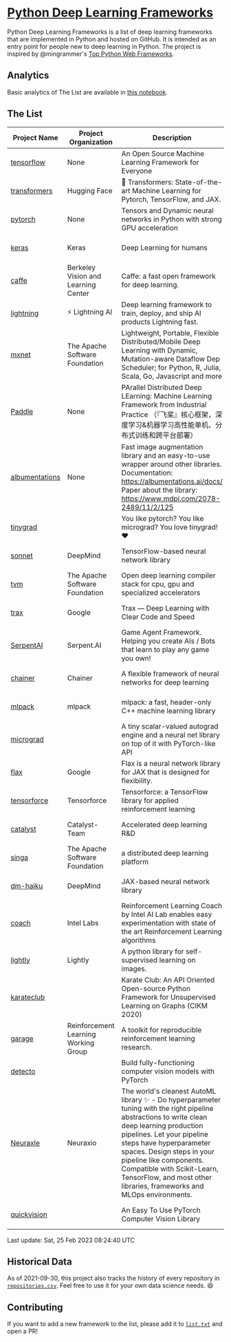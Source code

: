 # [Python Deep Learning Frameworks](https://www.github.com/shimst3r/python-deep-learning-frameworks)

Python Deep Learning Frameworks is a list of deep learning frameworks that are implemented in Python and hosted on GitHub. It is intended as an entry point for people new to deep learning in Python. The project is inspired by @mingrammer's [Top Python Web Frameworks](https://github.com/mingrammer/python-web-framework-stars).

## Analytics

Basic analytics of The List are available in [this notebook](./notebooks/development_over_time.ipynb).

## The List

| Project Name | Project Organization | Description | Stars | Forks | Open Issues | Last Commit |
| ------------ | -------------------- | ----------- | ----: | ----: | ----------: | ----------- |
| [tensorflow](https://tensorflow.org) | None | An Open Source Machine Learning Framework for Everyone | 171501 | 87851 | 2285 | 0 day(s) ago |
| [transformers](https://huggingface.co/transformers) | Hugging Face | 🤗 Transformers: State-of-the-art Machine Learning for Pytorch, TensorFlow, and JAX. | 82412 | 18207 | 550 | 0 day(s) ago |
| [pytorch](https://pytorch.org) | None | Tensors and Dynamic neural networks in Python with strong GPU acceleration | 63087 | 17517 | 11128 | 0 day(s) ago |
| [keras](http://keras.io/) | Keras | Deep Learning for humans | 57402 | 19295 | 360 | 0 day(s) ago |
| [caffe](http://caffe.berkeleyvision.org/) | Berkeley Vision and Learning Center | Caffe: a fast open framework for deep learning. | 33140 | 18985 | 1180 | 1 day(s) ago |
| [lightning](https://lightning.ai) | ⚡️ Lightning AI  | Deep learning framework to train, deploy, and ship AI products Lightning fast. | 21670 | 2752 | 658 | 0 day(s) ago |
| [mxnet](https://mxnet.apache.org) | The Apache Software Foundation | Lightweight, Portable, Flexible Distributed/Mobile Deep Learning with Dynamic, Mutation-aware Dataflow Dep Scheduler; for Python, R, Julia, Scala, Go, Javascript and more | 20261 | 6873 | 1995 | 0 day(s) ago |
| [Paddle](http://www.paddlepaddle.org/) | None | PArallel Distributed Deep LEarning: Machine Learning Framework from Industrial Practice （『飞桨』核心框架，深度学习&机器学习高性能单机、分布式训练和跨平台部署） | 19661 | 4952 | 1886 | 1 day(s) ago |
| [albumentations](https://albumentations.ai) | None | Fast image augmentation library and an easy-to-use wrapper around other libraries. Documentation:  https://albumentations.ai/docs/ Paper about the library: https://www.mdpi.com/2078-2489/11/2/125 | 11599 | 1475 | 348 | 0 day(s) ago |
| [tinygrad](https://github.com/geohot/tinygrad) |  | You like pytorch? You like micrograd? You love tinygrad! ❤️  | 10405 | 944 | 26 | 0 day(s) ago |
| [sonnet](https://sonnet.dev/) | DeepMind | TensorFlow-based neural network library | 9515 | 1351 | 33 | 0 day(s) ago |
| [tvm](https://tvm.apache.org/) | The Apache Software Foundation | Open deep learning compiler stack for cpu, gpu and specialized accelerators | 9079 | 2910 | 587 | 1 day(s) ago |
| [trax](https://github.com/google/trax) | Google | Trax — Deep Learning with Clear Code and Speed | 7370 | 765 | 104 | 2 day(s) ago |
| [SerpentAI](http://serpent.ai) | Serpent.AI | Game Agent Framework. Helping you create AIs / Bots that learn to play any game you own! | 6434 | 764 | 2 | 1 day(s) ago |
| [chainer](https://chainer.org) | Chainer | A flexible framework of neural networks for deep learning | 5770 | 1391 | 12 | 1 day(s) ago |
| [mlpack](https://www.mlpack.org/) | mlpack | mlpack: a fast, header-only C++ machine learning library | 4278 | 1476 | 45 | 0 day(s) ago |
| [micrograd](https://github.com/karpathy/micrograd) |  | A tiny scalar-valued autograd engine and a neural net library on top of it with PyTorch-like API | 4161 | 449 | 17 | 0 day(s) ago |
| [flax](https://flax.readthedocs.io) | Google | Flax is a neural network library for JAX that is designed for flexibility. | 4051 | 477 | 130 | 0 day(s) ago |
| [tensorforce](https://github.com/tensorforce/tensorforce) | Tensorforce | Tensorforce: a TensorFlow library for applied reinforcement learning | 3218 | 537 | 32 | 2 day(s) ago |
| [catalyst](https://catalyst-team.com) | Catalyst-Team | Accelerated deep learning R&D | 3087 | 383 | 5 | 0 day(s) ago |
| [singa](https://github.com/apache/singa) | The Apache Software Foundation | a distributed deep learning platform | 2738 | 893 | 43 | 5 day(s) ago |
| [dm-haiku](https://dm-haiku.readthedocs.io) | DeepMind | JAX-based neural network library | 2378 | 199 | 91 | 2 day(s) ago |
| [coach](https://intellabs.github.io/coach/) | Intel Labs | Reinforcement Learning Coach by Intel AI Lab enables easy experimentation with state of the art Reinforcement Learning algorithms | 2234 | 449 | 90 | 6 day(s) ago |
| [lightly](https://docs.lightly.ai/self-supervised-learning/) | Lightly | A python library for self-supervised learning on images. | 2141 | 179 | 41 | 1 day(s) ago |
| [karateclub](https://karateclub.readthedocs.io) |  | Karate Club: An API Oriented Open-source Python Framework for Unsupervised Learning on Graphs (CIKM 2020) | 1828 | 229 | 2 | 1 day(s) ago |
| [garage](https://github.com/rlworkgroup/garage) | Reinforcement Learning Working Group | A toolkit for reproducible reinforcement learning research. | 1630 | 281 | 230 | 1 day(s) ago |
| [detecto](https://detecto.readthedocs.io/) |  | Build fully-functioning computer vision models with PyTorch | 582 | 104 | 44 | 21 day(s) ago |
| [Neuraxle](https://www.neuraxle.org/) | Neuraxio | The world's cleanest AutoML library ✨ - Do hyperparameter tuning with the right pipeline abstractions to write clean deep learning production pipelines. Let your pipeline steps have hyperparameter spaces. Design steps in your pipeline like components. Compatible with Scikit-Learn, TensorFlow, and most other libraries, frameworks and MLOps environments. | 559 | 57 | 49 | 1 day(s) ago |
| [quickvision](https://github.com/oke-aditya/quickvision) |  | An Easy To Use PyTorch Computer Vision Library | 48 | 5 | 19 | 32 day(s) ago |

Last update: Sat, 25 Feb 2023 08:24:40 UTC

## Historical Data

As of 2021-09-30, this project also tracks the history of every repository in [`repositories.csv`](./repositories.csv). Feel free to use it for your own data science needs. :smile:

## Contributing

If you want to add a new framework to the list, please add it to [`list.txt`](./python-deep-learning-frameworks/list.txt) and open a PR!